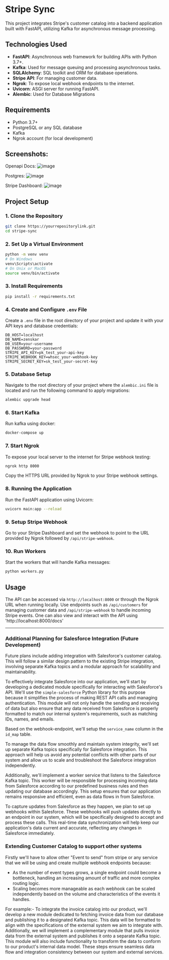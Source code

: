# Stripe Sync
This project integrates Stripe's customer catalog into a backend application built with FastAPI, utilizing Kafka for asynchronous message processing.

## Technologies Used
- **FastAPI**: Asynchronous web framework for building APIs with Python 3.7+.
- **Kafka**: Used for message queuing and processing asynchronous tasks.
- **SQLAlchemy**: SQL toolkit and ORM for database operations.
- **Stripe API**: For managing customer data.
- **Ngrok**: To expose local webhook endpoints to the internet.
- **Uvicorn**: ASGI server for running FastAPI.
- **Alembic**: Used for Database Migrations

## Requirements
- Python 3.7+
- PostgreSQL or any SQL database
- Kafka
- Ngrok account (for local development)

## Screenshots:

Openapi Docs:
![image](https://github.com/Addy-codes/stripe-sync/assets/72205091/3623b96c-73f6-4c92-bb37-c6c5cc4b7c4c)

Postgres:
![image](https://github.com/Addy-codes/stripe-sync/assets/72205091/734bc8bc-373a-4b62-a104-221ea1bb8ea2)

Stripe Dashboard:
![image](https://github.com/Addy-codes/stripe-sync/assets/72205091/20b090eb-dac8-4714-afec-b3ce33026d64)


## Project Setup

### 1. Clone the Repository
```bash
git clone https://yourrepositorylink.git
cd stripe-sync
```

### 2. Set Up a Virtual Environment
```bash
python -m venv venv
# On Windows
venv\Scripts\activate
# On Unix or MacOS
source venv/bin/activate
```

### 3. Install Requirements
```bash
pip install -r requirements.txt
```

### 4. Create and Configure `.env` File
Create a `.env` file in the root directory of your project and update it with your API keys and database credentials:
```plaintext
DB_HOST=localhost
DB_NAME=zenskar
DB_USER=your-username
DB_PASSWORD=your-password
STRIPE_API_KEY=pk_test_your-api-key
STRIPE_WEBHOOK_KEY=whsec_your-webhook-key
STRIPE_SECRET_KEY=sk_test_your-secret-key
```
### 5. Database Setup
Navigate to the root directory of your project where the `alembic.ini` file is located and run the following command to apply migrations:
```bash
alembic upgrade head
```
### 6. Start Kafka
Run kafka using docker:
```bash
docker-compose up
```
### 7. Start Ngrok
To expose your local server to the internet for Stripe webhook testing:
```bash
ngrok http 8000
```
Copy the HTTPS URL provided by Ngrok to your Stripe webhook settings.

### 8. Running the Application
Run the FastAPI application using Uvicorn:
```bash
uvicorn main:app --reload
```

### 9. Setup Stripe Webhook
Go to your Stripe Dashboard and set the webhook to point to the URL provided by Ngrok followed by `/api/stripe-webhook`.

### 10. Run Workers
Start the workers that will handle Kafka messages:
```bash
python workers.py
```

## Usage
The API can be accessed via `http://localhost:8000` or through the Ngrok URL when running locally. Use endpoints such as `/api/customers` for managing customer data and `/api/stripe-webhook` to handle incoming Stripe events.
One can also view and interact with the API using 'http://localhost:8000/docs'

---

### Additional Planning for Salesforce Integration (Future Development)
Future plans include adding integration with Salesforce's customer catalog. This will follow a similar design pattern to the existing Stripe integration, involving separate Kafka topics and a modular approach for scalability and maintainability.

To effectively integrate Salesforce into our application, we'll start by developing a dedicated module specifically for interacting with Salesforce's API. We'll use the `simple-salesforce` Python library for this purpose because it simplifies the process of making REST API calls and managing authentication. This module will not only handle the sending and receiving of data but also ensure that any data received from Salesforce is properly formatted to match our internal system's requirements, such as matching IDs, names, and emails.

Based on the webhook-endpoint, we'll setup the `service_name` column in the `id_map` table.

To manage the data flow smoothly and maintain system integrity, we'll set up separate Kafka topics specifically for Salesforce integration. This approach will help us avoid any potential conflicts with other parts of our system and allow us to scale and troubleshoot the Salesforce integration independently.

Additionally, we'll implement a worker service that listens to the Salesforce Kafka topic. This worker will be responsible for processing incoming data from Salesforce according to our predefined business rules and then updating our database accordingly. This setup ensures that our application remains responsive and efficient, even as data flows in from Salesforce.

To capture updates from Salesforce as they happen, we plan to set up webhooks within Salesforce. These webhooks will push updates directly to an endpoint in our system, which will be specifically designed to accept and process these calls. This real-time data synchronization will help keep our application's data current and accurate, reflecting any changes in Salesforce immediately.

### Extending Customer Catalog to support other systems

Firstly we'll have to allow other "Event to send" from stripe or any service that we will be using and create multiple webhook endpoints because:
- As the number of event types grows, a single endpoint could become a bottleneck, handling an increasing amount of traffic and more complex routing logic.
- Scaling becomes more manageable as each webhook can be scaled independently based on the volume and characteristics of the events it handles.

For example:- To integrate the invoice catalog into our product, we'll develop a new module dedicated to fetching invoice data from our database and publishing it to a designated Kafka topic. This data will be formatted to align with the specifications of the external system we aim to integrate with. Additionally, we will implement a complementary module that pulls invoice data from the external system and publishes it onto a separate Kafka topic. This module will also include functionality to transform the data to conform to our product's internal data model. These steps ensure seamless data flow and integration consistency between our system and external services.
